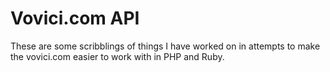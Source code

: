 # Vovici.com API

These are some scribblings of things I have worked on in attempts to make the vovici.com easier to work with in PHP and Ruby.
